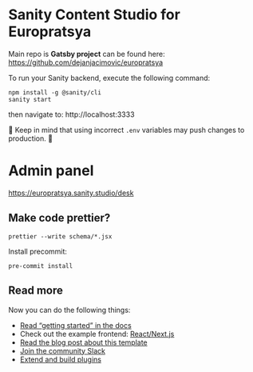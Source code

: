 # Sanity Content Studio for Europratsya

Main repo is **Gatsby project** can be found here: https://github.com/dejanjacimovic/europratsya

To run your Sanity backend, execute the following command:

```
npm install -g @sanity/cli
sanity start
```

then navigate to: http://localhost:3333

🚨 Keep in mind that using incorrect `.env` variables may push changes to production. 🚨

# Admin panel

https://europratsya.sanity.studio/desk

## Make code prettier?

```
prettier --write schema/*.jsx
```

Install precommit:

```
pre-commit install
```

## Read more

Now you can do the following things:

- [Read “getting started” in the docs](https://www.sanity.io/docs/introduction/getting-started?utm_source=readme)
- Check out the example frontend: [React/Next.js](https://github.com/sanity-io/tutorial-sanity-blog-react-next)
- [Read the blog post about this template](https://www.sanity.io/blog/build-your-own-blog-with-sanity-and-next-js?utm_source=readme)
- [Join the community Slack](https://slack.sanity.io/?utm_source=readme)
- [Extend and build plugins](https://www.sanity.io/docs/content-studio/extending?utm_source=readme)
